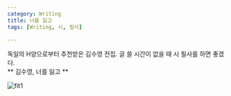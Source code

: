 ```yaml
---
category: Writing
title: 너를 잃고 
tags: [Writing, 시, 필사]

---
```


독일의 H양으로부터 추천받은 김수영 전집. 글 쓸 시간이 없을 때 시 필사를 하면 좋겠다.  
** 김수영, 너를 잃고 **

![fit1](https://www.dropbox.com/s/iph80cvsgs66k42/%EB%84%88%EB%A5%BC%EC%9E%83%EA%B3%A0.jpg?raw=1)<br>